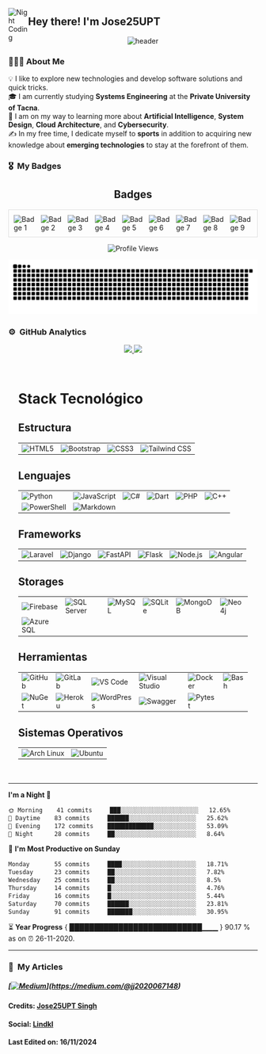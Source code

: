 
<img alt="Night Coding" src="./assets/Hand%20Wave.gif" width='40' align="left"/><h2>Hey there! I'm Jose25UPT</h2>

<!-- HEADER -->
<div align="center" width="100">
  <img src="https://capsule-render.vercel.app/api?color=0:1408d0,50:0860d0,100:08c4d0&height=250&section=header&text=Jose25UPT%20Stack%20&fontSize=30&type=waving&fontColor=fefefe&&animation=fadeIn" 
  alt="header"/>
</div>

### 👨🏻‍💻 About Me

💡 I like to explore new technologies and develop software solutions and quick tricks.  
🎓 I am currently studying **Systems Engineering** at the **Private University of Tacna**.  
🌱 I am on my way to learning more about **Artificial Intelligence**, **System Design**, **Cloud Architecture**, and **Cybersecurity**.  
✍️ In my free time, I dedicate myself to **sports** in addition to acquiring new knowledge about **emerging technologies** to stay at the forefront of them.  




### 🎖 &nbsp;My Badges 

<h2 align="center">Badges</h2>

<div style="display: flex; overflow-x: auto; gap: 10px; padding: 10px; border: 1px solid #ddd;">
  <!-- Imagen 1 -->
  <img src="https://github.com/user-attachments/assets/bdd42a41-9936-4df4-b83b-a4fa006acef1" width="100" alt="Badge 1" />
  
  <!-- Imagen 2 -->
  <img src="https://github.com/user-attachments/assets/d69325a1-dd33-4a8e-8fe0-3f7bed356bc3" width="100" alt="Badge 2" />
  
  <!-- Imagen 3 -->
  <img src="https://github.com/user-attachments/assets/d7e66882-4065-4714-b7f9-8ac59672d37b" width="100" alt="Badge 3" />
  
  <!-- Imagen 4 -->
  <img src="https://github.com/user-attachments/assets/8188100a-ca7c-4974-a8d2-eee9eca50092" width="100" alt="Badge 4" />
  
  <!-- Imagen 5 -->
  <img src="https://github.com/user-attachments/assets/13fb4bc4-56bc-43e1-a842-e9820e9be9b1" width="100" alt="Badge 5" />
  
  <!-- Imagen 6 -->
  <img src="https://github.com/user-attachments/assets/897040d3-9327-45c1-ba1c-1186ebd45a3e" width="100" alt="Badge 6" />
  
  <!-- Imagen 7 -->
  <img src="https://github.com/user-attachments/assets/a7eac1ab-1bb2-4fb9-a9fd-80b2b88f3ec3" width="100" alt="Badge 7" />
  
  <!-- Imagen 8 -->
  <img src="https://github.com/user-attachments/assets/292f7414-6e0f-4797-8415-0e8192131108" width="100" alt="Badge 8" />
  
  <!-- Imagen 9 -->
  <img src="https://github.com/user-attachments/assets/ab33985a-1c83-4293-8b24-bc46c83d85c6" width="100" alt="Badge 9" />
</div>




<!-- Game Snake -->
<p align="center">
  <img src="https://komarev.com/ghpvc/?username=Jose25UPT&style=plastic&color=blueviolet" alt="Profile Views" />
</p>
<p align="center">
  <img src="https://github.com/7oSkaaa/7oSkaaa/blob/output/github-contribution-grid-snake.svg?" alt="Snake Game" />
</p>

### ⚙️ &nbsp;GitHub Analytics

<p align="center">
<a href="https://github.com/Jose25UPT">
  <img height="180em" src="https://github-readme-stats-eight-theta.vercel.app/api?username=AVS1508&show_icons=true&theme=algolia&include_all_commits=true&count_private=true"/>
  <img height="180em" src="https://github-readme-stats-eight-theta.vercel.app/api/top-langs/?username=AVS1508&layout=compact&langs_count=8&theme=algolia"/>
</a>
</p>
<!-- STACK -->
<div style="padding: 20px;">
  <h1>Stack Tecnológico</h1>

  <!-- Estructura -->
  <h2>Estructura</h2>
  <table>
    <tr>
      <td><img src="https://icon.icepanel.io/Technology/svg/HTML5.svg" width="60px" alt="HTML5"></td>
      <td><img src="https://icon.icepanel.io/Technology/svg/Bootstrap.svg" width="60px" alt="Bootstrap"></td>
      <td><img src="https://icon.icepanel.io/Technology/svg/CSS3.svg" width="60px" alt="CSS3"></td>
      <td><img src="https://icon.icepanel.io/Technology/svg/Tailwind-CSS.svg" width="60px" alt="Tailwind CSS"></td>
    </tr>
  </table>
  
  <!-- Lenguajes -->
  <h2>Lenguajes</h2>
  <table>
    <tr>
      <td><img src="https://cdn.jsdelivr.net/gh/devicons/devicon/icons/python/python-original.svg" width="60px" alt="Python"></td>
      <td><img src="https://cdn.jsdelivr.net/gh/devicons/devicon/icons/javascript/javascript-original.svg" width="60px" alt="JavaScript"></td>
      <td><img src="https://cdn.jsdelivr.net/gh/devicons/devicon/icons/csharp/csharp-original.svg" width="60px" alt="C#"></td>
      <td><img src="https://cdn.jsdelivr.net/gh/devicons/devicon/icons/dart/dart-original.svg" width="60px" alt="Dart"></td>
      <td><img src="https://cdn.jsdelivr.net/gh/devicons/devicon/icons/php/php-original.svg" width="60px" alt="PHP"></td>
      <td><img src="https://icon.icepanel.io/Technology/svg/C%2B%2B-%28CPlusPlus%29.svg" width="60px" alt="C++"></td>
    </tr>
    <tr>
      <td><img src="https://icon.icepanel.io/Technology/svg/Powershell.svg" width="60px" alt="PowerShell"></td>
      <td><img src="https://icon.icepanel.io/Technology/svg/Markdown.svg" width="60px" alt="Markdown"></td>
    </tr>
  </table>

  <!-- Frameworks -->
  <h2>Frameworks</h2>
  <table>
    <tr>
      <td><img src="https://icon.icepanel.io/Technology/svg/Laravel.svg" width="60px" alt="Laravel"></td>
      <td><img src="https://icon.icepanel.io/Technology/svg/Django.svg" width="60px" alt="Django"></td>
      <td><img src="https://icon.icepanel.io/Technology/svg/FastAPI.svg" width="60px" alt="FastAPI"></td>
      <td><img src="https://icon.icepanel.io/Technology/svg/Flask.svg" width="60px" alt="Flask"></td>
      <td><img src="https://cdn.jsdelivr.net/gh/devicons/devicon/icons/nodejs/nodejs-original.svg" width="60px" alt="Node.js"></td>
      <td><img src="https://cdn.jsdelivr.net/gh/devicons/devicon/icons/angularjs/angularjs-original.svg" width="60px" alt="Angular"></td>
    </tr>
  </table>

  <!-- Storages -->
  <h2>Storages</h2>
  <table>
    <tr>
      <td><img src="https://cdn.jsdelivr.net/gh/devicons/devicon/icons/firebase/firebase-plain.svg" width="60px" alt="Firebase"></td>
      <td><img src="https://cdn.jsdelivr.net/gh/devicons/devicon/icons/microsoftsqlserver/microsoftsqlserver-plain.svg" width="60px" alt="SQL Server"></td>
      <td><img src="https://cdn.jsdelivr.net/gh/devicons/devicon/icons/mysql/mysql-original-wordmark.svg" width="60px" alt="MySQL"></td>
      <td><img src="https://cdn.jsdelivr.net/gh/devicons/devicon/icons/sqlite/sqlite-original-wordmark.svg" width="60px" alt="SQLite"></td>
      <td><img src="https://icon.icepanel.io/Technology/svg/MongoDB.svg" width="60px" alt="MongoDB"></td>
      <td><img src="https://icon.icepanel.io/Technology/svg/New4j.svg" width="60px" alt="Neo4j"></td>
    </tr>
    <tr>
      <td><img src="https://icon.icepanel.io/Technology/svg/Azure-SQL-Database.svg" width="60px" alt="Azure SQL"></td>
    </tr>
  </table>

  <!-- Herramientas -->
  <h2>Herramientas</h2>
  <table>
    <tr>
      <td><img src="https://cdn.jsdelivr.net/gh/devicons/devicon/icons/github/github-original.svg" width="60px" alt="GitHub"></td>
      <td><img src="https://cdn.jsdelivr.net/gh/devicons/devicon/icons/gitlab/gitlab-original.svg" width="60px" alt="GitLab"></td>
      <td><img src="https://cdn.jsdelivr.net/gh/devicons/devicon/icons/vscode/vscode-original.svg" width="60px" alt="VS Code"></td>
      <td><img src="https://icon.icepanel.io/Technology/svg/Visual-Studio.svg" width="60px" alt="Visual Studio"></td>
      <td><img src="https://cdn.jsdelivr.net/gh/devicons/devicon/icons/docker/docker-original-wordmark.svg" width="60px" alt="Docker"></td>
      <td><img src="https://cdn.jsdelivr.net/gh/devicons/devicon/icons/bash/bash-original.svg" width="60px" alt="Bash"></td>
    </tr>
    <tr>
      <td><img src="https://icon.icepanel.io/Technology/svg/NuGet.svg" width="60px" alt="NuGet"></td>
      <td><img src="https://icon.icepanel.io/Technology/svg/Heroku.svg" width="60px" alt="Heroku"></td>
      <td><img src="https://icon.icepanel.io/Technology/svg/WordPress.svg" width="60px" alt="WordPress"></td>
      <td><img src="https://icon.icepanel.io/Technology/svg/Swagger.svg" width="60px" alt="Swagger"></td>
      <td><img src="https://icon.icepanel.io/Technology/svg/pytest.svg" width="60px" alt="Pytest"></td>
    </tr>
  </table>

  <!-- Sistemas Operativos -->
  <h2>Sistemas Operativos</h2>
  <table>
    <tr>
      <td><img src="https://icon.icepanel.io/Technology/svg/Arch-Linux.svg" width="60px" alt="Arch Linux"></td>
      <td><img src="https://icon.icepanel.io/Technology/svg/Ubuntu.svg" width="60px" alt="Ubuntu"></td>
    </tr>
  </table>
</div>

---
<!--START_SECTION:waka-->
**I'm a Night 🦉** 

```text
🌞 Morning    41 commits     ███░░░░░░░░░░░░░░░░░░░░░░   12.65% 
🌆 Daytime    83 commits     ██████░░░░░░░░░░░░░░░░░░░   25.62% 
🌃 Evening    172 commits    █████████████░░░░░░░░░░░░   53.09% 
🌙 Night      28 commits     ██░░░░░░░░░░░░░░░░░░░░░░░   8.64%

```
📅 **I'm Most Productive on Sunday** 

```text
Monday       55 commits     ████░░░░░░░░░░░░░░░░░░░░░   18.71% 
Tuesday      23 commits     ██░░░░░░░░░░░░░░░░░░░░░░░   7.82% 
Wednesday    25 commits     ██░░░░░░░░░░░░░░░░░░░░░░░   8.5% 
Thursday     14 commits     █░░░░░░░░░░░░░░░░░░░░░░░░   4.76% 
Friday       16 commits     █░░░░░░░░░░░░░░░░░░░░░░░░   5.44% 
Saturday     70 commits     ██████░░░░░░░░░░░░░░░░░░░   23.81% 
Sunday       91 commits     ███████░░░░░░░░░░░░░░░░░░   30.95%

```

⏳ **Year Progress** { ███████████████████████████▁▁▁ } 90.17 % as on ⏰ 26-11-2020.

---
### 📜 &nbsp;My Articles

##### [[![Medium](https://img.shields.io/badge/Medium%20-%231572B6.svg?&style=for-the-badge&logo=medium&logoColor=white)](https://medium.com/@adityakanoi123)](https://medium.com/@jj2020067148)


#### Credits: [Jose25UPT Singh](https://github.com/Jose25UPT)
#### Social: [Lindkl](https://www.linkedin.com/in/jose-luis-jarro-c-a3a828298/)
#### Last Edited on: 16/11/2024
